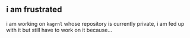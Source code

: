 <!--# Hi there, I am Atharva 👋


  
- 🔭 I’m currently working on **a private repo**.
- 🌱 I’m currently learning **Nothing**.
- 💬 Ask me about anything **I will be pleased to help you**
- 📫 How to reach me: [gangjiatharva@gmail.com](mailto:gangjiatharva@gmail.com)
- ⚡ Fun fact: **I love Python**
!-->

## i am frustrated

i am working on `kagrnl` whose repository is currently private, i am fed up with it but still have to work on it because...
